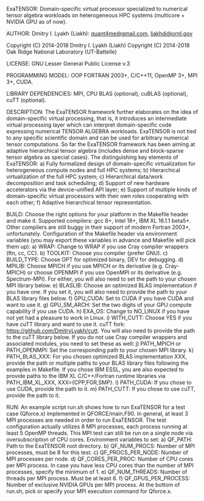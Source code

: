 ExaTENSOR: Domain-specific virtual processor specialized to
           numerical tensor algebra workloads on heterogeneous
           HPC systems (multicore + NVIDIA GPU as of now).

AUTHOR: Dmitry I. Lyakh (Liakh): quant4me@gmail.com, liakhdi@ornl.gov

Copyright (C) 2014-2018 Dmitry I. Lyakh (Liakh)
Copyright (C) 2014-2018 Oak Ridge National Laboratory (UT-Battelle)

LICENSE: GNU Lesser General Public License v.3

PROGRAMMING MODEL: OOP FORTRAN 2003+, C/C++11, OpenMP 3+, MPI 3+, CUDA.

LIBRARY DEPENDENCIES: MPI, CPU BLAS (optional), cuBLAS (optional), cuTT (optional).

DESCRIPTION: The ExaTENSOR framework further elaborates on the idea of
             domain-specific virtual processing, that is, it introduces an
             intermediate virtual processing layer which can interpret
             domain-specific code expressing numerical TENSOR ALGEBRA workloads.
             ExaTENSOR is not tied to any specific scientific domain and
             can be used for arbitrary numerical tensor computations. So far
             the ExaTENSOR framework has been aiming at adaptive hierarchical
             tensor algebra (includes dense and block-sparse tensor algebra
             as special cases). The distinguishing key elements of ExaTENSOR:
             a) Fully formalized design of domain-specific virtualization for
                heterogeneous compute nodes and full HPC systems;
             b) Hierarchical virtualization of the full HPC system;
             c) Hierarchical data/work decomposition and task scheduling;
             d) Support of new hardware accelerators via the device-unified API layer;
             e) Support of multiple kinds of domain-specific virtual processors
                with their own roles cooperating with each other;
             f) Adaptive hierarchical tensor representation.

BUILD: Choose the right options for your platform in the Makefile header and make it.
       Supported compilers: gcc 8+, Intel 18+, IBM XL 16.1.1 beta5+. Other compilers
       are still buggy in their support of modern Fortran 2003+, unfortunately.
       Configuration of the Makefile header via environment variables (you may
       export these variables in advance and Makefile will pick them up):
       a) WRAP: Change to WRAP if you use Cray compiler wrappers (ftn, cc, CC).
       b) TOOLKIT: Choose you compiler (prefer GNU).
       c) BUILD_TYPE: Choose OPT for optimized binary, DEV for debugging.
       d) MPILIB: Choose MPICH if you use MPICH or its derivative (e.g. Cray-MPICH)
          or choose OPENMPI if you use OpenMPI or its derivative (e.g. Spectrum-MPI).
          For either, you will also need to set the path to your chosen MPI library below.
       e) BLASLIB: Choose an optimized BLAS implementation if you have one. If you set it,
          you will also need to provide the path to your BLAS library files below.
       f) GPU_CUDA: Set to CUDA if you have CUDA and want to use it.
       g) GPU_SM_ARCH: Set the two digits of your GPU compute capability if you use CUDA.
       h) EXA_OS: Change to NO_LINUX if you have not yet had a pleasure to work in Linux.
       i) WITH_CUTT: Choose YES if you have cuTT library and want to use it. cuTT fork:
          https://github.com/DmitryLyakh/cutt.
          You will also need to provide the path to the cuTT library below.
       If you do not use Cray compiler wrappers and associated modules, you need to set these
       as well:
       j) PATH_MPICH or PATH_OPENMPI: Set the corresponding path to your chosen MPI library.
       k) PATH_BLAS_XXX: For you chosen optimized BLAS implementation XXX, provide the path
          or multiple paths to your BLAS library files following the examples in Makefile.
          If you chose IBM ESSL, you are also expected to provide paths to the IBM XL
          C/C++/Fortran runtime libraries via PATH_IBM_XL_XXX, XXX={CPP,FOR,SMP}.
       l) PATH_CUDA: If you chose to use CUDA, provide the path to it.
       m) PATH_CUTT: If you chose to use cuTT, provide the path to it.

RUN: An example script run.sh shows how to run ExaTENSOR for a test case (Qforce.x)
     implemented in QFORCE/main.F90. In general, at least 3 MPI processes are needed
     in order to run ExaTENSOR. The test configuration actually utilizes 8 MPI processes,
     each process running at least 5 OpenMP threads. This MPI test can still be run on a
     single node via oversubscription of CPU cores. Environment variables to set:
     a) QF_PATH: Path to the ExaTENSOR root directory.
     b) QF_NUM_PROCS: Number of MPI processes, must be 8 for this test.
     c) QF_PROCS_PER_NODE: Number of MPI processes per node.
     d) QF_CORES_PER_PROC: Number of CPU cores per MPI process. In case you have less
        CPU cores than the number of MPI processes, specify the minimum of 1.
     e) QF_NUM_THREADS: Number of threads per MPI process. Must be at least 8.
     f) QF_GPUS_PER_PROCESS: Number of exclusive NVIDIA GPUs per MPI process.
     At the bottom of run.sh, pick or specify your MPI execution command for Qforce.x.

